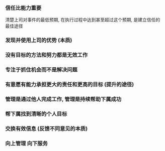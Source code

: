 ### 信任比能力重要
清楚上司对事件的最低预期, 在执行过程中达到甚至超过这个预期, 是建立信任的最佳途径

### 发现并使用上司的优势 (本质)

### 没有目标的方法和努力都是无效工作

### 专注于抓住机会而不是解决问题

### 有意愿有能力承担更大的责任和更高的目标 (提升的途径)

### 管理是通过他人完成工作, 管理是持续帮助下属成功

### 帮下属找到清晰的个人目标

### 交换有效信息 (反馈不同意见的本质)

### 向上管理 向下服务